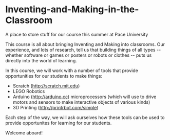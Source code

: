 Inventing-and-Making-in-the-Classroom
=====================================

A place to store stuff for our course this summer at Pace University

This course is all about bringing Inventing and Making into classrooms. Our experience, and lots of research, tell us that building things of all types -- whether software or games or posters or robots or clothes -- puts us directly into the world of learning. 

In this course, we will work with a number of tools that provide opportunities for our students to make things:
- Scratch (http://scratch.mit.edu)
- LEGO Robotics 
- Arduino (http://arduino.cc) microprocessors (which will use to drive motors and sensors to make interactive objects of various kinds)
- 3D Printing (http://printrbot.com/simple)

Each step of the way, we will ask ourselves how these tools can be used to provide opportunites for learning for our students.


Welcome aboard!
